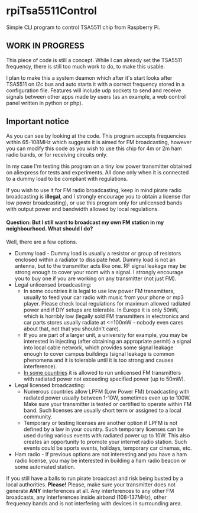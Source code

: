 # rpiTsa5511Control
Simple CLI program to control TSA5511 chip from Raspberry Pi.

## WORK IN PROGRESS
This piece of code is still a concept. While I can already set the TSA5511 frequency, there is still too much work to do, to make this usable.

I plan to make this a system deamon which after it's start looks after TSA5511 on i2c bus and auto starts it with a correct frequency stored in a configuration file. Features will include udp sockets to send and receive signals between other apps made by users (as an example, a web control panel written in python or php).

## Important notice
As you can see by looking at the code. This program accepts frequencies within 65-108MHz which suggests it is aimed for FM broadcasting, however you can modify this code as you wish to use this chip for 4m or 2m ham radio bands, or for receiving circuits only.

In my case I'm testing this program on a tiny low power transmitter obtained on aliexpress for tests and experiments. All done only when it is connected to a dummy load to be compliant with regulations.

If you wish to use it for FM radio broadcasting, keep in mind pirate radio broadcasting is **illegal**, and I strongly encourage you to obtain a license (for low power broadcasting), or use this program only for unlicensed bands with output power and bandwidth allowed by local regulations.

#### Question: But I still want to broadcast my own FM station in my neighbourhood. What should I do?
Well, there are a few options.

- Dummy load - Dummy load is usually a resistor or group of resistors enclosed within a radiator to dissipate heat. 
Dummy load is not an antenna, but to the transmitter acts like one. RF signal leakage may be strong enough to cover your room with a signal.
I strongly encourage you to buy one if you are working on any transmitter (not just FM).
- Legal unlicensed broadcasting:
  - In some countries it is legal to use low power FM transmitters, usually to feed your car radio with music from your phone or mp3 player.
  Please check local regulations for maximum allowed radiated power and if DIY setups are tolerable.
  In Europe it is only 50nW, which is horribly low (legally sold FM transmitters in electronics and car parts stores usually radiate at <=100mW - nobody even cares about that, not that you shouldn't care).
  - If you are part of a larger unit, a university for example, you may be interested in injecting (after obtaining an appropriate permit) a signal into local cable network, which provides some signal leakage enough to cover campus buildings (signal leakage is common phenomena and it is tolerable until it is too strong and causes interference).
  - [In some countries](https://recnet.com/unlicensed) it is allowed to run unlicensed FM transmitters with radiated power not exceeding specified power (up to 50mW).
- Legal licensed broadcasting:
  - Numerous countries allow LPFM (Low Power FM) broadcasting with radiated power usually between 1-10W, sometimes even up to 100W.
  Make sure your transmitter is tested or certified to operate within FM band.
  Such licenses are usually short term or assigned to a local community.
  - Temporary or testing licenses are another option if LPFM is not defined by a law in your country.
  Such temporary licenses can be used during various events with radiated power up to 10W.
  This also creates an opportunity to promote your internet radio station. Such events could be sports events, holidays, temporary car cinemas, etc.
- Ham radio - If previous options are not interesting and you have a ham radio license, you may be interested in building a ham radio beacon or some automated station.

If you still have a balls to run pirate broadcast and risk being busted by a local authorities. **Please!** Please, make sure your transmitter does not generate **ANY** interferences at all. Any interferences to any other FM broadcasts, any interferences inside airband (108-137MHz), other frequency bands and is not interfering with devices in surrounding area.